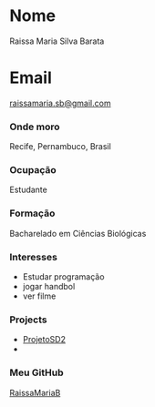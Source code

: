 # Nome
Raissa Maria Silva Barata   
# Email
raissamaria.sb@gmail.com

### Onde moro
Recife, Pernambuco, Brasil

### Ocupação
Estudante  

### Formação
Bacharelado em Ciências Biológicas

### Interesses
- Estudar programação
- jogar handbol
- ver filme


### Projects
- [ProjetoSD2](https://github.com/RaissaMariaB/WWCode)
- 

### Meu GitHub
[RaissaMariaB](https://github.com/RaissaMariaB)